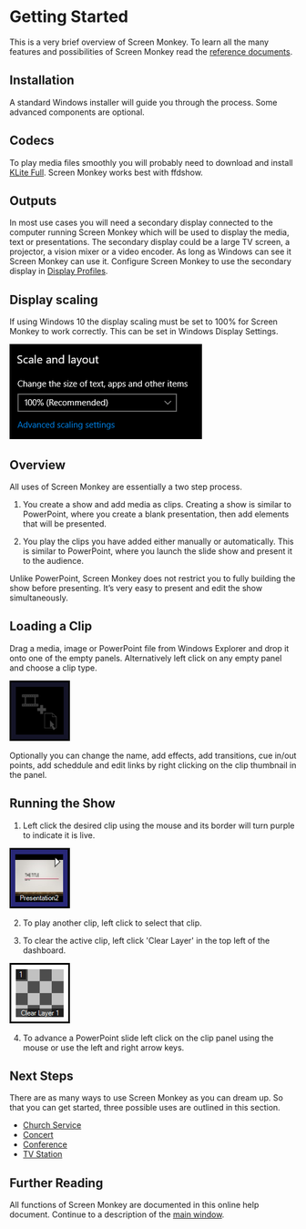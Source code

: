 # Getting Started
This is a very brief overview of Screen Monkey. To learn all the many features and possibilities of Screen Monkey read the [reference documents](../reference/mainWindow.md).

## Installation
A standard Windows installer will guide you through the process. Some advanced components are optional.

## Codecs
To play media files smoothly you will probably need to download and install [KLite Full](https://codecguide.com/download_kl.htm). Screen Monkey works best with ffdshow.

## Outputs
In most use cases you will need a secondary display connected to the computer running Screen Monkey which will be used to display the media, text or presentations. The secondary display could be a large TV screen, a projector, a vision mixer or a video encoder. As long as Windows can see it Screen Monkey can use it. Configure Screen Monkey to use the secondary display in [Display Profiles](../reference/toolbar/display.md). 

## Display scaling
If using Windows 10 the display scaling must be set to 100% for Screen Monkey to work correctly. This can be set in Windows Display Settings.

![](../images/display-scale.png)

## Overview
All uses of Screen Monkey are essentially a two step process.

1. You create a show and add media as clips. Creating a show is similar to PowerPoint, where you create a blank presentation, then add elements that will be presented.

2. You play the clips you have added either manually or automatically. This is similar to PowerPoint, where you launch the slide show and present it to the audience.

Unlike PowerPoint, Screen Monkey does not restrict you to fully building the show before presenting. It’s very easy to present and edit the show simultaneously.

## Loading a Clip
Drag a media, image or PowerPoint file from Windows Explorer and drop it onto one of the empty panels. Alternatively left click on any empty panel and choose a clip type.

![](../images/Dashboard-EmptySlot.PNG)

Optionally you can change the name, add effects, add transitions, cue in/out points, add scheddule and edit links by right clicking on the clip thumbnail in the panel.

## Running the Show
1. Left click the desired clip using the mouse and its border will turn purple to indicate it is live.  
      
![](../images/Dashboard-PowerPointSlot.PNG)  
    
2. To play another clip, left click to select that clip.
    
3. To clear the active clip, left click 'Clear Layer' in the top left of the dashboard.  
      
![](../images/Dashboard-ClearLayer1.PNG)
    
4. To advance a PowerPoint slide left click on the clip panel using the mouse or use the left and right arrow keys.

## Next Steps
There are as many ways to use Screen Monkey as you can dream up. So that you can get started, three possible uses are outlined in this section.

- [Church Service](UsingForAChurchService.md)
- [Concert](UsingForAConcert.md)
- [Conference](UsingForAConference.md)
- [TV Station](UsingForTV.md)

## Further Reading
All functions of Screen Monkey are documented in this online help document. Continue to a description of the [main window](../reference/mainWindow.md).